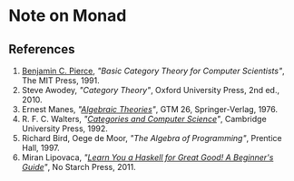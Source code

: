 # Note on Monad

##  References
1. [Benjamin C. Pierce](http://www.cis.upenn.edu/~bcpierce/), _"Basic Category Theory for Computer Scientists"_, The MIT Press, 1991.
1. Steve Awodey, _"Category Theory"_, Oxford University Press, 2nd ed., 2010.
1. Ernest Manes, _"[Algebraic Theories](http://www.springer.com/gp/book/9781461298625)"_, GTM 26, Springer-Verlag, 1976.
1. R. F. C. Walters, _"[Categories and Computer Science](https://www.cambridge.org/core/books/categories-and-computer-science/203EBBEE29BEADB035C9DD80191E67B1)"_, Cambridge University Press, 1992.
1. Richard Bird, Oege de Moor, _"The Algebra of Programming"_, Prentice Hall, 1997.
1. Miran Lipovaca, _"[Learn You a Haskell for Great Good! A Beginner's Guide](http://learnyouahaskell.com/)"_, No Starch Press, 2011.
